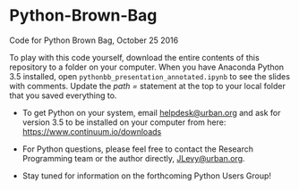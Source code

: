 # Python-Brown-Bag
Code for Python Brown Bag, October 25 2016

To play with this code yourself, download the entire contents of this repository to a folder on your computer.  When you have Anaconda Python 3.5 installed, open `pythonbb_presentation_annotated.ipynb` to see the slides with comments.  Update the _path =_ statement at the top to your local folder that you saved everything to.

  - To get Python on your system, email helpdesk@urban.org and ask for version 3.5 to be installed on your computer from here: https://www.continuum.io/downloads

  - For Python questions, please feel free to contact the Research Programming team or the author directly, JLevy@urban.org.  
  
  - Stay tuned for information on the forthcoming Python Users Group!